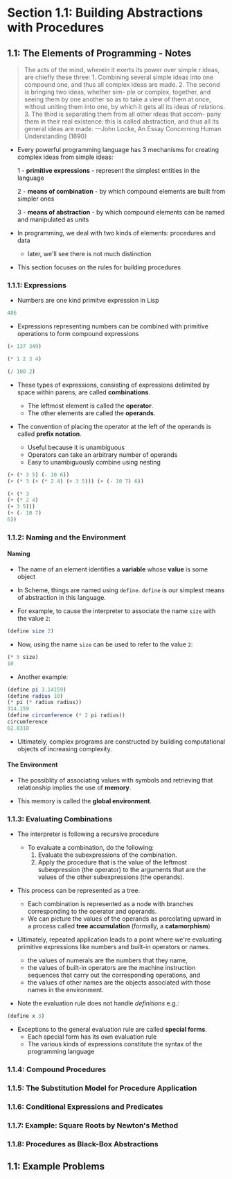 # Section 1.1: Building Abstractions with Procedures

## 1.1: The Elements of Programming - Notes

> The acts of the mind, wherein it exerts its power over simple
r ideas, are chiefly these three: 1. Combining several simple
> ideas into one compound one, and thus all complex ideas
> are made. 2. The second is bringing two ideas, whether sim-
> ple or complex, together, and seeing them by one another
> so as to take a view of them at once, without uniting them
> into one, by which it gets all its ideas of relations. 3. The
> third is separating them from all other ideas that accom-
> pany them in their real existence: this is called abstraction,
> and thus all its general ideas are made.
> —John Locke, An Essay Concerning Human Understanding
> (1690)

- Every powerful programming language has 3 mechanisms for creating complex ideas from simple ideas:

    1 - **primitive expressions** - represent the simplest entities in the language

    2 - **means of combination** - by which compound elements are built from simpler ones

    3 - **means of abstraction** - by which compound elements can be named and manipulated as units

- In programming, we deal with two kinds of elements: procedures and data
    - later, we'll see there is not much distinction

- This section focuses on the rules for building procedures

### 1.1.1: Expressions

- Numbers are one kind primitve expression in Lisp

```lisp
486
```

- Expressions representing numbers can be combined with primitive operations to form compound expressions

```lisp
(+ 137 349)

(* 1 2 3 4)

(/ 100 2)
```

- These types of expressions, consisting of expressions delimited by space within parens, are called __combinations__.

    - The leftmost element is called the __operator__.
    - The other elements are called the __operands__.

- The convention of placing the operator at the left of the operands is called __prefix notation__.

    - Useful because it is unambiguous
    - Operators can take an arbitrary number of operands
    - Easy to unambiguously combine using nesting

```lisp
(+ (* 3 5) (- 10 6))
(+ (* 3 (+ (* 2 4) (+ 3 5))) (+ (- 10 7) 6))

(+ (* 3
(+ (* 2 4)
(+ 3 5)))
(+ (- 10 7)
6))
```

### 1.1.2: Naming and the Environment

#### Naming

- The name of an element identifies a __variable__ whose __value__ is some object

- In Scheme, things are named using `define`. `define` is our simplest means of abstraction in this language.

- For example, to cause the interpreter to associate the name `size` with the value `2`:

```scheme
(define size 2)
```

- Now, using the name `size` can be used to refer to the value `2`:

```scheme
(* 5 size)
10
```

- Another example:

```scheme
(define pi 3.14159)
(define radius 10)
(* pi (* radius radius))
314.159
(define circumference (* 2 pi radius))
circumference
62.8318
```

- Ultimately, complex programs are constructed by building computational objects of increasing complexity.

#### The Environment 

- The possiblity of associating values with symbols and retrieving that relationship implies the use of __memory__.

- This memory is called the __global environment__.

### 1.1.3: Evaluating Combinations

- The interpreter is following a recursive procedure

    - To evaluate a combination, do the following:
        1. Evaluate the subexpressions of the combination.
        2. Apply the procedure that is the value of the leftmost subexpression (the operator) to the arguments that are the values of the other subexpressions (the operands).

- This process can be represented as a tree.
    - Each combination is represented as a node with branches corresponding to the operator and operands.
    - We can picture the values of the operands as percolating upward in a process called __tree accumulation__ (formally, a __catamorphism__)

- Ultimately, repeated application leads to a point where we're evaluating primitive expressions like numbers and built-in operators or names.
    - the values of numerals are the numbers that they name, 
    - the values of built-in operators are the machine instruction sequences that carry out the corresponding operations, and
    - the values of other names are the objects associated with those names in the environment.

- Note the evaluation rule does not handle _definitions_ e.g.:

```scheme
(define x 3)
```

- Exceptions to the general evaluation rule are called __special forms__.
    - Each special form has its own evaluation rule
    - The various kinds of expressions constitute the syntax of the programming language

### 1.1.4: Compound Procedures

### 1.1.5: The Substitution Model for Procedure Application

### 1.1.6: Conditional Expressions and Predicates

### 1.1.7: Example: Square Roots by Newton's Method

### 1.1.8: Procedures as Black-Box Abstractions

## 1.1: Example Problems
